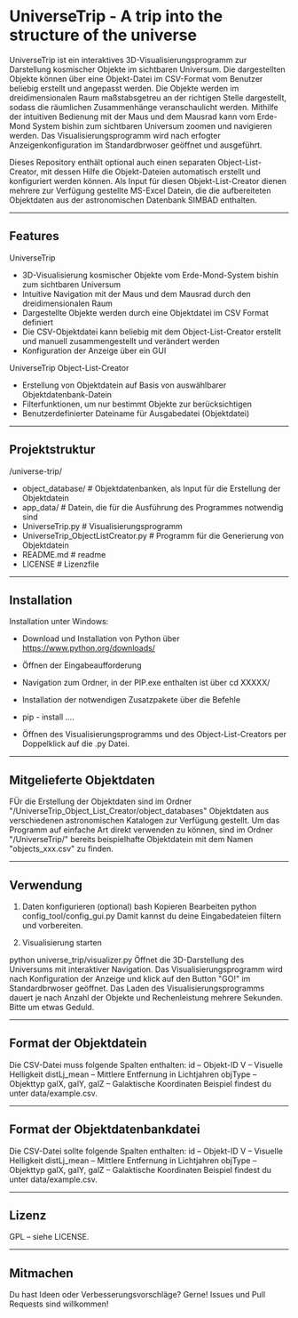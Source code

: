 # UniverseTrip - A trip into the structure of the universe

UniverseTrip ist ein interaktives 3D-Visualisierungsprogramm zur Darstellung kosmischer Objekte im sichtbaren Universum. Die dargestellten Objekte können über eine Objekt-Datei im CSV-Format vom Benutzer beliebig erstellt und angepasst werden. Die Objekte werden im dreidimensionalen Raum maßstabsgetreu an der richtigen Stelle dargestellt, sodass die räumlichen Zusammenhänge veranschaulicht werden. Mithilfe der intuitiven Bedienung mit der Maus und dem Mausrad kann vom Erde-Mond System bishin zum sichtbaren Universum zoomen und navigieren werden. Das Visualisierungsprogramm wird nach erfogter Anzeigenkonfiguration im Standardbrwoser geöffnet und ausgeführt.

Dieses Repository enthält optional auch einen separaten Object-List-Creator, mit dessen Hilfe die Objekt-Dateien automatisch erstellt und konfiguriert werden können. Als Input für diesen Objekt-List-Creator dienen mehrere zur Verfügung gestellte MS-Excel Datein, die die aufbereiteten Objektdaten aus der astronomischen Datenbank SIMBAD enthalten.

---

## Features

UniverseTrip
- 3D-Visualisierung kosmischer Objekte vom Erde-Mond-System bishin zum sichtbaren Universum
- Intuitive Navigation mit der Maus und dem Mausrad durch den dreidimensionalen Raum
- Dargestellte Objekte werden durch eine Objektdatei im CSV Format definiert
- Die CSV-Objektdatei kann beliebig mit dem Object-List-Creator erstellt und manuell zusammengestellt und verändert werden
- Konfiguration der Anzeige über ein GUI

UniverseTrip Object-List-Creator
- Erstellung von Objektdatein auf Basis von auswählbarer Objektdatenbank-Datein
- Filterfunktionen, um nur bestimmt Objekte zur berücksichtigen
- Benutzerdefinierter Dateiname für Ausgabedatei (Objektdatei)

---

## Projektstruktur

/universe-trip/ 
- object_database/                     # Objektdatenbanken, als Input für die Erstellung der Objektdatein
- app_data/                            # Datein, die für die Ausführung des Programmes notwendig sind
- UniverseTrip.py                      # Visualisierungsprogramm
- UniverseTrip_ObjectListCreator.py    # Programm für die Generierung von Objektdatein
- README.md                            # readme
- LICENSE                              # Lizenzfile

---

## Installation

Installation unter Windows:
- Download und Installation von Python über https://www.python.org/downloads/
- Öffnen der Eingabeaufforderung
- Navigation zum Ordner, in der PIP.exe enthalten ist über cd XXXXX/
- Installation der notwendigen Zusatzpakete über die Befehle
- pip - install ....


- Öffnen des Visualisierungsprogramms und des Object-List-Creators per Doppelklick auf die .py Datei.

---

## Mitgelieferte Objektdaten
FÜr die Erstellung der Objektdaten sind im Ordner "/UniverseTrip_Object_List_Creator/object_databases" Objektdaten aus verschiedenen astronomischen Katalogen zur Verfügung gestellt.
Um das Programm auf einfache Art direkt verwenden zu können, sind im Ordner "/UniverseTrip/" bereits beispielhafte Objektdatein mit dem Namen "objects_xxx.csv" zu finden.  

---

## Verwendung
1. Daten konfigurieren (optional)
bash
Kopieren
Bearbeiten
python config_tool/config_gui.py
Damit kannst du deine Eingabedateien filtern und vorbereiten.

2. Visualisierung starten

python universe_trip/visualizer.py
Öffnet die 3D-Darstellung des Universums mit interaktiver Navigation.
Das Visualisierungsprogramm wird nach Konfiguration der Anzeige und klick auf den Button "GO!" im Standardbrwoser geöffnet. Das Laden des Visualisierungsprogramms dauert je nach Anzahl der Objekte und Rechenleistung mehrere Sekunden. Bitte um etwas Geduld.

---

## Format der Objektdatein
Die CSV-Datei muss folgende Spalten enthalten:
id – Objekt-ID
V – Visuelle Helligkeit
distLj_mean – Mittlere Entfernung in Lichtjahren
objType – Objekttyp
galX, galY, galZ – Galaktische Koordinaten
Beispiel findest du unter data/example.csv.

---
## Format der Objektdatenbankdatei
Die CSV-Datei sollte folgende Spalten enthalten:
id – Objekt-ID
V – Visuelle Helligkeit
distLj_mean – Mittlere Entfernung in Lichtjahren
objType – Objekttyp
galX, galY, galZ – Galaktische Koordinaten
Beispiel findest du unter data/example.csv.

---
## Lizenz
GPL – siehe LICENSE.

---
## Mitmachen
Du hast Ideen oder Verbesserungsvorschläge? Gerne! Issues und Pull Requests sind willkommen!
